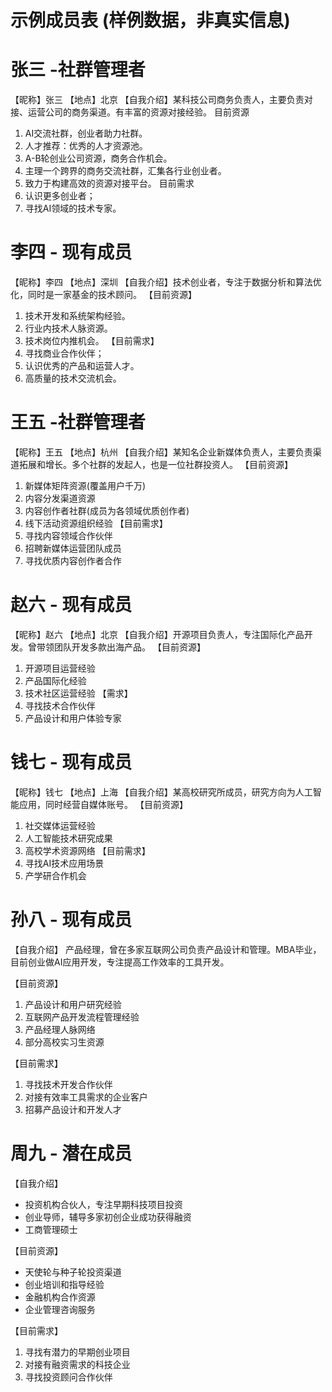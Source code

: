 # 示例成员表 (样例数据，非真实信息)

# 张三 -社群管理者
【昵称】张三
【地点】北京
【自我介绍】某科技公司商务负责人，主要负责对接、运营公司的商务渠道。有丰富的资源对接经验。
目前资源
1. AI交流社群，创业者助力社群。
2. 人才推荐：优秀的人才资源池。
3. A-B轮创业公司资源，商务合作机会。
4. 主理一个跨界的商务交流社群，汇集各行业创业者。
5. 致力于构建高效的资源对接平台。
目前需求
1. 认识更多创业者；
2. 寻找AI领域的技术专家。


# 李四 - 现有成员
【昵称】李四
【地点】深圳
【自我介绍】技术创业者，专注于数据分析和算法优化，同时是一家基金的技术顾问。
【目前资源】
1. 技术开发和系统架构经验。
2. 行业内技术人脉资源。
3. 技术岗位内推机会。
【目前需求】
1. 寻找商业合作伙伴；
2. 认识优秀的产品和运营人才。
3. 高质量的技术交流机会。


# 王五 -社群管理者
【昵称】王五
【地点】杭州
【自我介绍】某知名企业新媒体负责人，主要负责渠道拓展和增长。多个社群的发起人，也是一位社群投资人。
【目前资源】
1. 新媒体矩阵资源(覆盖用户千万)
2. 内容分发渠道资源
3. 内容创作者社群(成员为各领域优质创作者)
4. 线下活动资源组织经验
【目前需求】
1. 寻找内容领域合作伙伴
2. 招聘新媒体运营团队成员
3. 寻找优质内容创作者合作

# 赵六 - 现有成员
【昵称】赵六
【地点】北京
【自我介绍】开源项目负责人，专注国际化产品开发。曾带领团队开发多款出海产品。
【目前资源】
1. 开源项目运营经验
2. 产品国际化经验
3. 技术社区运营经验
【需求】
1. 寻找技术合作伙伴
2. 产品设计和用户体验专家


# 钱七 - 现有成员
【昵称】钱七
【地点】上海
【自我介绍】某高校研究所成员，研究方向为人工智能应用，同时经营自媒体账号。
【目前资源】
1. 社交媒体运营经验
2. 人工智能技术研究成果
3. 高校学术资源网络
【目前需求】
1. 寻找AI技术应用场景
2. 产学研合作机会


# 孙八 - 现有成员
【自我介绍】
产品经理，曾在多家互联网公司负责产品设计和管理。MBA毕业，目前创业做AI应用开发，专注提高工作效率的工具开发。

【目前资源】
1. 产品设计和用户研究经验
2. 互联网产品开发流程管理经验
3. 产品经理人脉网络
4. 部分高校实习生资源

【目前需求】
1. 寻找技术开发合作伙伴
2. 对接有效率工具需求的企业客户
3. 招募产品设计和开发人才


# 周九 - 潜在成员
【自我介绍】
- 投资机构合伙人，专注早期科技项目投资
- 创业导师，辅导多家初创企业成功获得融资
- 工商管理硕士
  
【目前资源】
- 天使轮与种子轮投资渠道
- 创业培训和指导经验
- 金融机构合作资源
- 企业管理咨询服务

【目前需求】
1. 寻找有潜力的早期创业项目
2. 对接有融资需求的科技企业
3. 寻找投资顾问合作伙伴